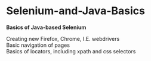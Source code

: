 # Selenium-and-Java-Basics
<b>Basics of Java-based Selenium </b> <br>

Creating new Firefox, Chrome, I.E. webdrivers <br>
Basic navigation of pages <br>
Basics of locators, including xpath and css selectors <br>
